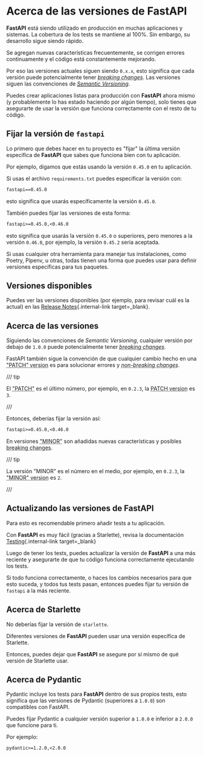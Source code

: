 # Acerca de las versiones de FastAPI

**FastAPI** está siendo utilizado en producción en muchas aplicaciones y sistemas. La cobertura de los tests se mantiene al 100%. Sin embargo, su desarrollo sigue siendo rápido.

Se agregan nuevas características frecuentemente, se corrigen errores continuamente y el código está constantemente mejorando.

Por eso las versiones actuales siguen siendo `0.x.x`, esto significa que cada versión puede potencialmente tener <abbr title="cambios que rompen funcionalidades o compatibilidad">*breaking changes*</abbr>. Las versiones siguen las convenciones de <a href="https://semver.org/" class="external-link" target="_blank"><abbr title="versionado semántico">*Semantic Versioning*</abbr></a>.

Puedes crear aplicaciones listas para producción con **FastAPI** ahora mismo (y probablemente lo has estado haciendo por algún tiempo), solo tienes que asegurarte de usar la versión que funciona correctamente con el resto de tu código.

## Fijar la versión de `fastapi`

Lo primero que debes hacer en tu proyecto es "fijar" la última versión específica de **FastAPI** que sabes que funciona bien con tu aplicación.

Por ejemplo, digamos que estás usando la versión `0.45.0` en tu aplicación.

Si usas el archivo `requirements.txt` puedes especificar la versión con:

```txt
fastapi==0.45.0
```

esto significa que usarás específicamente la versión `0.45.0`.

También puedes fijar las versiones de esta forma:

```txt
fastapi>=0.45.0,<0.46.0
```

esto significa que usarás la versión `0.45.0` o superiores, pero menores a la versión `0.46.0`, por ejemplo, la versión `0.45.2` sería aceptada.

Si usas cualquier otra herramienta para manejar tus instalaciones, como Poetry, Pipenv, u otras, todas tienen una forma que puedes usar para definir versiones específicas para tus paquetes.

## Versiones disponibles

Puedes ver las versiones disponibles (por ejemplo, para revisar cuál es la actual) en las [Release Notes](../release-notes.md){.internal-link target=_blank}.

## Acerca de las versiones

Siguiendo las convenciones de *Semantic Versioning*, cualquier versión por debajo de `1.0.0` puede potencialmente tener <abbr title="cambios que rompen funcionalidades o compatibilidad">*breaking changes*</abbr>.

FastAPI también sigue la convención de que cualquier cambio hecho en una <abbr title="versiones de parche">"PATCH" version</abbr> es para solucionar errores y <abbr title="cambios que no rompan funcionalidades o compatibilidad">*non-breaking changes*</abbr>.

/// tip

El <abbr title="parche">"PATCH"</abbr> es el último número, por ejemplo, en `0.2.3`, la <abbr title="versiones de parche">PATCH version</abbr> es `3`.

///

Entonces, deberías fijar la versión así:

```txt
fastapi>=0.45.0,<0.46.0
```

En versiones <abbr title="versiones menores">"MINOR"</abbr> son añadidas nuevas características y posibles <abbr title="Cambios que rompen posibles funcionalidades o compatibilidad">breaking changes</abbr>.

/// tip

La versión "MINOR" es el número en el medio, por ejemplo, en `0.2.3`, la <abbr title="versión menor">"MINOR" version</abbr> es `2`.

///

## Actualizando las versiones de FastAPI

Para esto es recomendable primero añadir tests a tu aplicación.

Con **FastAPI** es muy fácil (gracias a Starlette), revisa la documentación [Testing](../tutorial/testing.md){.internal-link target=_blank}

Luego de tener los tests, puedes actualizar la versión de **FastAPI** a una más reciente y asegurarte de que tu código funciona correctamente ejecutando los tests.

Si todo funciona correctamente, o haces los cambios necesarios para que esto suceda, y todos tus tests pasan, entonces puedes fijar tu versión de `fastapi` a la más reciente.

## Acerca de Starlette

No deberías fijar la versión de `starlette`.

Diferentes versiones de **FastAPI** pueden usar una versión específica de Starlette.

Entonces, puedes dejar que **FastAPI** se asegure por sí mismo de qué versión de Starlette usar.

## Acerca de Pydantic

Pydantic incluye los tests para **FastAPI** dentro de sus propios tests, esto significa que las versiones de Pydantic (superiores a `1.0.0`) son compatibles con FastAPI.

Puedes fijar Pydantic a cualquier versión superior a `1.0.0` e inferior a `2.0.0` que funcione para ti.

Por ejemplo:

```txt
pydantic>=1.2.0,<2.0.0
```
